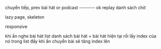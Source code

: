 chuyển tiếp, prev bài hát or podcast -------- ok
replay
danh sách chờ

lazy page, skeleton

responsive

khi ấn nghe bài hát list danh sách bài hát + bài hát hiện tại rồi lấy
index của nó trong list đấy khi ấn chuyển bài sẽ tăng index lên
